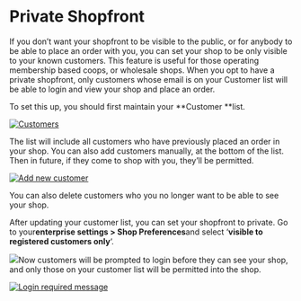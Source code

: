 # Private Shopfront

If you don’t want your shopfront to be visible to the public, or for anybody to be able to place an order with you, you can set your shop to be only visible to your known customers. This feature is useful for those operating membership based coops, or wholesale shops. When you opt to have a private shopfront, only customers whose email is on your Customer list will be able to login and view your shop and place an order.

To set this up, you should first maintain your **Customer **list.

[![](https://openfoodnetwork.org/wp-content/uploads/2015/10/Customerssssss.png "Customers")](https://openfoodnetwork.org/wp-content/uploads/2015/10/Customerssssss.png)

The list will include all customers who have previously placed an order in your shop. You can also add customers manually, at the bottom of the list. Then in future, if they come to shop with you, they’ll be permitted.

[![](https://openfoodnetwork.org/wp-content/uploads/2016/04/Add-new-customer.png "Add new customer")](https://openfoodnetwork.org/wp-content/uploads/2016/04/Add-new-customer.png)

You can also delete customers who you no longer want to be able to see your shop.

After updating your customer list, you can set your shopfront to private. Go to your**enterprise settings &gt; Shop Preferences**and select ‘**visible to registered customers only**‘.

![](https://openfoodnetwork.org/wp-content/uploads/2016/04/Registered-customers-only.png)Now customers will be prompted to login before they can see your shop, and only those on your customer list will be permitted into the shop.

[![](https://openfoodnetwork.org/wp-content/uploads/2016/04/Demo-login-required.png "Login required message")](https://openfoodnetwork.org/wp-content/uploads/2016/04/Demo-login-required.png)

